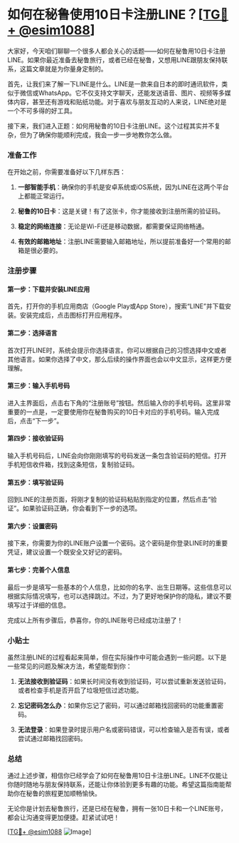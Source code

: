 # 如何在秘鲁使用10日卡注册LINE？[[TG💪+ @esim1088](https://t.me/s/esim1088)]

大家好，今天咱们聊聊一个很多人都会关心的话题——如何在秘鲁用10日卡注册LINE。如果你最近准备去秘鲁旅行，或者已经在秘鲁，又想用LINE跟朋友保持联系，这篇文章就是为你量身定制的。

首先，让我们来了解一下LINE是什么。LINE是一款来自日本的即时通讯软件，类似于微信或WhatsApp。它不仅支持文字聊天，还能发送语音、图片、视频等多媒体内容，甚至还有游戏和贴纸功能。对于喜欢与朋友互动的人来说，LINE绝对是一个不可多得的好工具。

接下来，我们进入正题：如何用秘鲁的10日卡注册LINE。这个过程其实并不复杂，但为了确保你能顺利完成，我会一步一步地教你怎么做。

### 准备工作

在开始之前，你需要准备好以下几样东西：

1. **一部智能手机**：确保你的手机是安卓系统或iOS系统，因为LINE在这两个平台上都能正常运行。
   
2. **秘鲁的10日卡**：这是关键！有了这张卡，你才能接收到注册所需的验证码。

3. **稳定的网络连接**：无论是Wi-Fi还是移动数据，都需要保证网络畅通。

4. **有效的邮箱地址**：注册LINE需要输入邮箱地址，所以提前准备好一个常用的邮箱是很必要的。

### 注册步骤

#### 第一步：下载并安装LINE应用

首先，打开你的手机应用商店（Google Play或App Store），搜索“LINE”并下载安装。安装完成后，点击图标打开应用程序。

#### 第二步：选择语言

首次打开LINE时，系统会提示你选择语言。你可以根据自己的习惯选择中文或者其他语言。如果你选择了中文，那么后续的操作界面也会以中文显示，这样更方便理解。

#### 第三步：输入手机号码

进入主界面后，点击右下角的“注册账号”按钮。然后输入你的手机号码。这里非常重要的一点是，一定要使用你在秘鲁购买的10日卡对应的手机号码。输入完成后，点击“下一步”。

#### 第四步：接收验证码

输入手机号码后，LINE会向你刚刚填写的号码发送一条包含验证码的短信。打开手机短信收件箱，找到这条短信，复制验证码。

#### 第五步：填写验证码

回到LINE的注册页面，将刚才复制的验证码粘贴到指定的位置，然后点击“验证”。如果验证码正确，你会看到下一步的选项。

#### 第六步：设置密码

接下来，你需要为你的LINE账户设置一个密码。这个密码是你登录LINE时的重要凭证，建议设置一个既安全又好记的密码。

#### 第七步：完善个人信息

最后一步是填写一些基本的个人信息，比如你的名字、出生日期等。这些信息可以根据实际情况填写，也可以选择跳过。不过，为了更好地保护你的隐私，建议不要填写过于详细的信息。

完成以上所有步骤后，恭喜你，你的LINE账号已经成功注册了！

### 小贴士

虽然注册LINE的过程看起来简单，但在实际操作中可能会遇到一些问题。以下是一些常见的问题及解决方法，希望能帮到你：

1. **无法接收到验证码**：如果长时间没有收到验证码，可以尝试重新发送验证码，或者检查手机是否开启了垃圾短信过滤功能。

2. **忘记密码怎么办**：如果你忘记了密码，可以通过邮箱找回密码的功能重置密码。

3. **无法登录**：如果登录时提示用户名或密码错误，可以检查输入是否有误，或者尝试通过邮箱找回密码。

### 总结

通过上述步骤，相信你已经学会了如何在秘鲁用10日卡注册LINE。LINE不仅能让你随时随地与朋友保持联系，还能让你体验到更多有趣的功能。希望这篇指南能帮助你在秘鲁的旅程更加顺畅愉快。

无论你是计划去秘鲁旅行，还是已经在秘鲁，拥有一张10日卡和一个LINE账号，都会让沟通变得更加便捷。赶紧试试吧！

[[TG💪+ @esim1088](https://t.me/s/esim1088) ![Image](https://i.postimg.cc/4NQfJmqS/Snipaste-2025-05-13-00-14-12.png)]